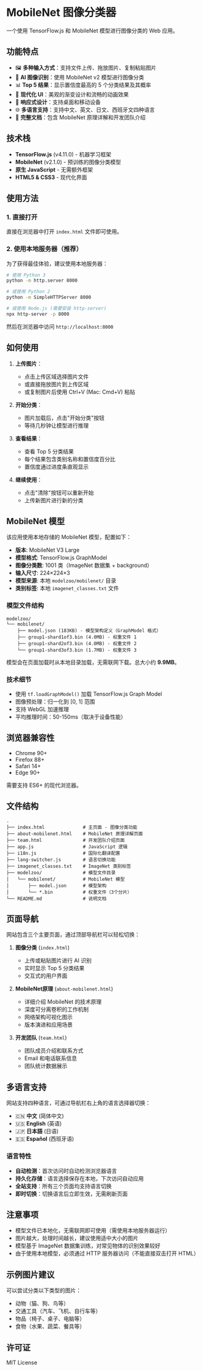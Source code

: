 # MobileNet 图像分类器

一个使用 TensorFlow.js 和 MobileNet 模型进行图像分类的 Web 应用。

## 功能特点

- 🖼️ **多种输入方式**：支持文件上传、拖放图片、复制粘贴图片
- 🤖 **AI 图像识别**：使用 MobileNet v2 模型进行图像分类
- 📊 **Top 5 结果**：显示置信度最高的 5 个分类结果及其概率
- 🎨 **现代化 UI**：美观的渐变设计和流畅的动画效果
- 📱 **响应式设计**：支持桌面和移动设备
- 🌐 **多语言支持**：支持中文、英文、日文、西班牙文四种语言
- 📖 **完整文档**：包含 MobileNet 原理详解和开发团队介绍

## 技术栈

- **TensorFlow.js** (v4.11.0) - 机器学习框架
- **MobileNet** (v2.1.0) - 预训练的图像分类模型
- **原生 JavaScript** - 无需额外框架
- **HTML5 & CSS3** - 现代化界面

## 使用方法

### 1. 直接打开

直接在浏览器中打开 `index.html` 文件即可使用。

### 2. 使用本地服务器（推荐）

为了获得最佳体验，建议使用本地服务器：

```bash
# 使用 Python 3
python -m http.server 8000

# 或使用 Python 2
python -m SimpleHTTPServer 8000

# 或使用 Node.js (需要安装 http-server)
npx http-server -p 8000
```

然后在浏览器中访问 `http://localhost:8000`

## 如何使用

1. **上传图片**：
   - 点击上传区域选择图片文件
   - 或直接拖放图片到上传区域
   - 或复制图片后使用 Ctrl+V (Mac: Cmd+V) 粘贴

2. **开始分类**：
   - 图片加载后，点击"开始分类"按钮
   - 等待几秒钟让模型进行推理

3. **查看结果**：
   - 查看 Top 5 分类结果
   - 每个结果包含类别名称和置信度百分比
   - 置信度通过进度条直观显示

4. **继续使用**：
   - 点击"清除"按钮可以重新开始
   - 上传新图片进行新的分类

## MobileNet 模型

该应用使用本地存储的 MobileNet 模型，配置如下：

- **版本**: MobileNet V3 Large
- **模型格式**: TensorFlow.js GraphModel
- **图像分类数**: 1001 类（ImageNet 数据集 + background）
- **输入尺寸**: 224×224×3
- **模型来源**: 本地 `modelzoo/mobilenet/` 目录
- **类别标签**: 本地 `imagenet_classes.txt` 文件

### 模型文件结构

```
modelzoo/
└── mobilenet/
    ├── model.json (183KB) - 模型架构定义（GraphModel 格式）
    ├── group1-shard1of3.bin (4.0MB) - 权重文件 1
    ├── group1-shard2of3.bin (4.0MB) - 权重文件 2
    └── group1-shard3of3.bin (1.7MB) - 权重文件 3
```

模型会在页面加载时从本地目录加载，无需联网下载。总大小约 **9.9MB**。

### 技术细节

- 使用 `tf.loadGraphModel()` 加载 TensorFlow.js Graph Model
- 图像预处理：归一化到 [0, 1] 范围
- 支持 WebGL 加速推理
- 平均推理时间：50-150ms（取决于设备性能）

## 浏览器兼容性

- Chrome 90+
- Firefox 88+
- Safari 14+
- Edge 90+

需要支持 ES6+ 的现代浏览器。

## 文件结构

```
.
├── index.html              # 主页面 - 图像分类功能
├── about-mobilenet.html    # MobileNet 原理详解页面
├── team.html               # 开发团队介绍页面
├── app.js                  # JavaScript 逻辑
├── i18n.js                 # 国际化翻译配置
├── lang-switcher.js        # 语言切换功能
├── imagenet_classes.txt    # ImageNet 类别标签
├── modelzoo/               # 模型文件目录
│   └── mobilenet/          # MobileNet 模型
│       ├── model.json      # 模型架构
│       └── *.bin           # 权重文件（3个分片）
└── README.md               # 说明文档
```

## 页面导航

网站包含三个主要页面，通过顶部导航栏可以轻松切换：

1. **图像分类** (`index.html`)
   - 上传或粘贴图片进行 AI 识别
   - 实时显示 Top 5 分类结果
   - 交互式的用户界面

2. **MobileNet原理** (`about-mobilenet.html`)
   - 详细介绍 MobileNet 的技术原理
   - 深度可分离卷积的工作机制
   - 网络架构可视化图示
   - 版本演进和应用场景

3. **开发团队** (`team.html`)
   - 团队成员介绍和联系方式
   - Email 和电话联系信息
   - 团队统计数据展示

## 多语言支持

网站支持四种语言，可通过导航栏右上角的语言选择器切换：

- 🇨🇳 **中文** (简体中文)
- 🇺🇸 **English** (英语)
- 🇯🇵 **日本語** (日语)
- 🇪🇸 **Español** (西班牙语)

### 语言特性

- **自动检测**：首次访问时自动检测浏览器语言
- **持久化存储**：语言选择保存在本地，下次访问自动应用
- **全站支持**：所有三个页面均支持语言切换
- **即时切换**：切换语言后立即生效，无需刷新页面

## 注意事项

- 模型文件已本地化，无需联网即可使用（需使用本地服务器运行）
- 图片越大，处理时间越长，建议使用适中大小的图片
- 模型基于 ImageNet 数据集训练，对常见物体的识别效果较好
- 由于使用本地模型，必须通过 HTTP 服务器访问（不能直接双击打开 HTML）

## 示例图片建议

可以尝试分类以下类型的图片：
- 动物（猫、狗、鸟等）
- 交通工具（汽车、飞机、自行车等）
- 物品（椅子、桌子、电脑等）
- 食物（水果、蔬菜、餐具等）

## 许可证

MIT License
